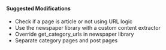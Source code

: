 #### Suggested Modifications

- Check if a page is article or not using URL logic
- Use the newspaper library with a custom content extractor
- Override get_category_urls in newspaper library
- Separate category pages and post pages

